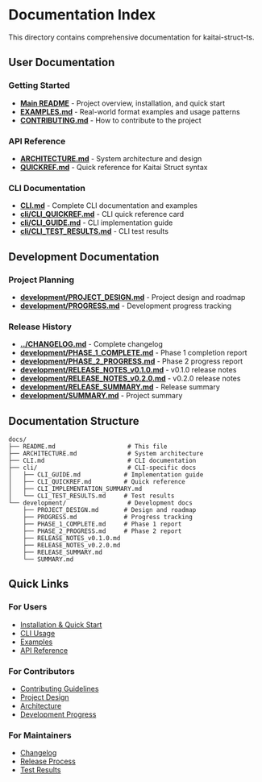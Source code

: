 # Documentation Index

This directory contains comprehensive documentation for kaitai-struct-ts.

## User Documentation

### Getting Started

- **[Main README](../README.md)** - Project overview, installation, and quick start
- **[EXAMPLES.md](../EXAMPLES.md)** - Real-world format examples and usage patterns
- **[CONTRIBUTING.md](../CONTRIBUTING.md)** - How to contribute to the project

### API Reference

- **[ARCHITECTURE.md](./ARCHITECTURE.md)** - System architecture and design
- **[QUICKREF.md](../QUICKREF.md)** - Quick reference for Kaitai Struct syntax

### CLI Documentation

- **[CLI.md](./CLI.md)** - Complete CLI documentation and examples
- **[cli/CLI_QUICKREF.md](./cli/CLI_QUICKREF.md)** - CLI quick reference card
- **[cli/CLI_GUIDE.md](./cli/CLI_GUIDE.md)** - CLI implementation guide
- **[cli/CLI_TEST_RESULTS.md](./cli/CLI_TEST_RESULTS.md)** - CLI test results

## Development Documentation

### Project Planning

- **[development/PROJECT_DESIGN.md](./development/PROJECT_DESIGN.md)** - Project design and roadmap
- **[development/PROGRESS.md](./development/PROGRESS.md)** - Development progress tracking

### Release History

- **[../CHANGELOG.md](../CHANGELOG.md)** - Complete changelog
- **[development/PHASE_1_COMPLETE.md](./development/PHASE_1_COMPLETE.md)** - Phase 1 completion report
- **[development/PHASE_2_PROGRESS.md](./development/PHASE_2_PROGRESS.md)** - Phase 2 progress report
- **[development/RELEASE_NOTES_v0.1.0.md](./development/RELEASE_NOTES_v0.1.0.md)** - v0.1.0 release notes
- **[development/RELEASE_NOTES_v0.2.0.md](./development/RELEASE_NOTES_v0.2.0.md)** - v0.2.0 release notes
- **[development/RELEASE_SUMMARY.md](./development/RELEASE_SUMMARY.md)** - Release summary
- **[development/SUMMARY.md](./development/SUMMARY.md)** - Project summary

## Documentation Structure

```
docs/
├── README.md                    # This file
├── ARCHITECTURE.md              # System architecture
├── CLI.md                       # CLI documentation
├── cli/                         # CLI-specific docs
│   ├── CLI_GUIDE.md            # Implementation guide
│   ├── CLI_QUICKREF.md         # Quick reference
│   ├── CLI_IMPLEMENTATION_SUMMARY.md
│   └── CLI_TEST_RESULTS.md     # Test results
└── development/                 # Development docs
    ├── PROJECT_DESIGN.md       # Design and roadmap
    ├── PROGRESS.md             # Progress tracking
    ├── PHASE_1_COMPLETE.md     # Phase 1 report
    ├── PHASE_2_PROGRESS.md     # Phase 2 report
    ├── RELEASE_NOTES_v0.1.0.md
    ├── RELEASE_NOTES_v0.2.0.md
    ├── RELEASE_SUMMARY.md
    └── SUMMARY.md
```

## Quick Links

### For Users

- [Installation & Quick Start](../README.md#installation)
- [CLI Usage](./CLI.md)
- [Examples](../EXAMPLES.md)
- [API Reference](../README.md#api-documentation)

### For Contributors

- [Contributing Guidelines](../CONTRIBUTING.md)
- [Project Design](./development/PROJECT_DESIGN.md)
- [Architecture](./ARCHITECTURE.md)
- [Development Progress](./development/PROGRESS.md)

### For Maintainers

- [Changelog](../CHANGELOG.md)
- [Release Process](./development/RELEASE_SUMMARY.md)
- [Test Results](./cli/CLI_TEST_RESULTS.md)
